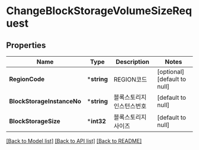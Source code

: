 # ChangeBlockStorageVolumeSizeRequest

## Properties
Name | Type | Description | Notes
------------ | ------------- | ------------- | -------------
**RegionCode** | ***string** | REGION코드 | [optional] [default to null]
**BlockStorageInstanceNo** | ***string** | 블록스토리지인스턴스번호 | [default to null]
**BlockStorageSize** | ***int32** | 블록스토리지사이즈 | [default to null]

[[Back to Model list]](../README.md#documentation-for-models) [[Back to API list]](../README.md#documentation-for-api-endpoints) [[Back to README]](../README.md)


